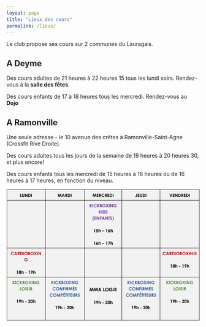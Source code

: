 ```yaml
---
layout: page
title: "Lieux des cours"
permalink: /lieux/
---
```


Le club propose ses cours sur 2 communes du Lauragais.

## A Deyme

Des cours adultes de 21 heures à 22 heures 15 tous les lundi soirs. Rendez-vous à la **salle des fêtes**.

Des cours enfants de 17 à 18 heures tous les mercredi. Rendez-vous au **Dojo**

## A Ramonville

Une seule adresse - le 10 avenue des crêtes à Ramonville-Saint-Agne (Crossfit Rive Droite).

Des cours adultes tous les jours de la semaine de 19 heures à 20 heures 30, et plus encore! 

Des cours enfants tous les mercredi de 15 heures à 16 heures ou de 16 heures à 17 heures, en fonction du niveau.

![Toto](/assets/images/Horaires2022.png)